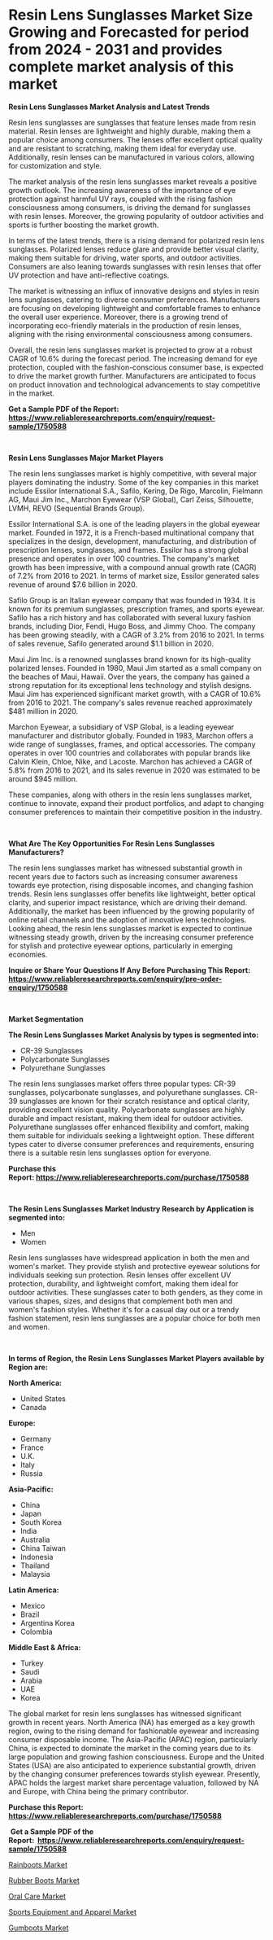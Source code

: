 <p><h1>Resin Lens Sunglasses Market Size Growing and Forecasted for period from 2024 - 2031 and provides complete market analysis of this market</h1></p><p><strong>Resin Lens Sunglasses Market Analysis and Latest Trends</strong></p>
<p><p>Resin lens sunglasses are sunglasses that feature lenses made from resin material. Resin lenses are lightweight and highly durable, making them a popular choice among consumers. The lenses offer excellent optical quality and are resistant to scratching, making them ideal for everyday use. Additionally, resin lenses can be manufactured in various colors, allowing for customization and style.</p><p>The market analysis of the resin lens sunglasses market reveals a positive growth outlook. The increasing awareness of the importance of eye protection against harmful UV rays, coupled with the rising fashion consciousness among consumers, is driving the demand for sunglasses with resin lenses. Moreover, the growing popularity of outdoor activities and sports is further boosting the market growth.</p><p>In terms of the latest trends, there is a rising demand for polarized resin lens sunglasses. Polarized lenses reduce glare and provide better visual clarity, making them suitable for driving, water sports, and outdoor activities. Consumers are also leaning towards sunglasses with resin lenses that offer UV protection and have anti-reflective coatings.</p><p>The market is witnessing an influx of innovative designs and styles in resin lens sunglasses, catering to diverse consumer preferences. Manufacturers are focusing on developing lightweight and comfortable frames to enhance the overall user experience. Moreover, there is a growing trend of incorporating eco-friendly materials in the production of resin lenses, aligning with the rising environmental consciousness among consumers.</p><p>Overall, the resin lens sunglasses market is projected to grow at a robust CAGR of 10.6% during the forecast period. The increasing demand for eye protection, coupled with the fashion-conscious consumer base, is expected to drive the market growth further. Manufacturers are anticipated to focus on product innovation and technological advancements to stay competitive in the market.</p></p>
<p><strong>Get a Sample PDF of the Report:&nbsp; <a href="https://www.reliableresearchreports.com/enquiry/request-sample/1750588">https://www.reliableresearchreports.com/enquiry/request-sample/1750588</a></strong></p>
<p>&nbsp;</p>
<p><strong>Resin Lens Sunglasses Major Market Players</strong></p>
<p><p>The resin lens sunglasses market is highly competitive, with several major players dominating the industry. Some of the key companies in this market include Essilor International S.A., Safilo, Kering, De Rigo, Marcolin, Fielmann AG, Maui Jim Inc., Marchon Eyewear (VSP Global), Carl Zeiss, Silhouette, LVMH, REVO (Sequential Brands Group).</p><p>Essilor International S.A. is one of the leading players in the global eyewear market. Founded in 1972, it is a French-based multinational company that specializes in the design, development, manufacturing, and distribution of prescription lenses, sunglasses, and frames. Essilor has a strong global presence and operates in over 100 countries. The company's market growth has been impressive, with a compound annual growth rate (CAGR) of 7.2% from 2016 to 2021. In terms of market size, Essilor generated sales revenue of around $7.6 billion in 2020.</p><p>Safilo Group is an Italian eyewear company that was founded in 1934. It is known for its premium sunglasses, prescription frames, and sports eyewear. Safilo has a rich history and has collaborated with several luxury fashion brands, including Dior, Fendi, Hugo Boss, and Jimmy Choo. The company has been growing steadily, with a CAGR of 3.2% from 2016 to 2021. In terms of sales revenue, Safilo generated around $1.1 billion in 2020.</p><p>Maui Jim Inc. is a renowned sunglasses brand known for its high-quality polarized lenses. Founded in 1980, Maui Jim started as a small company on the beaches of Maui, Hawaii. Over the years, the company has gained a strong reputation for its exceptional lens technology and stylish designs. Maui Jim has experienced significant market growth, with a CAGR of 10.6% from 2016 to 2021. The company's sales revenue reached approximately $481 million in 2020.</p><p>Marchon Eyewear, a subsidiary of VSP Global, is a leading eyewear manufacturer and distributor globally. Founded in 1983, Marchon offers a wide range of sunglasses, frames, and optical accessories. The company operates in over 100 countries and collaborates with popular brands like Calvin Klein, Chloe, Nike, and Lacoste. Marchon has achieved a CAGR of 5.8% from 2016 to 2021, and its sales revenue in 2020 was estimated to be around $945 million.</p><p>These companies, along with others in the resin lens sunglasses market, continue to innovate, expand their product portfolios, and adapt to changing consumer preferences to maintain their competitive position in the industry.</p></p>
<p>&nbsp;</p>
<p><strong>What Are The Key Opportunities For Resin Lens Sunglasses Manufacturers?</strong></p>
<p><p>The resin lens sunglasses market has witnessed substantial growth in recent years due to factors such as increasing consumer awareness towards eye protection, rising disposable incomes, and changing fashion trends. Resin lens sunglasses offer benefits like lightweight, better optical clarity, and superior impact resistance, which are driving their demand. Additionally, the market has been influenced by the growing popularity of online retail channels and the adoption of innovative lens technologies. Looking ahead, the resin lens sunglasses market is expected to continue witnessing steady growth, driven by the increasing consumer preference for stylish and protective eyewear options, particularly in emerging economies.</p></p>
<p><strong>Inquire or Share Your Questions If Any Before Purchasing This Report: <a href="https://www.reliableresearchreports.com/enquiry/pre-order-enquiry/1750588">https://www.reliableresearchreports.com/enquiry/pre-order-enquiry/1750588</a></strong></p>
<p>&nbsp;</p>
<p><strong>Market Segmentation</strong></p>
<p><strong>The Resin Lens Sunglasses Market Analysis by types is segmented into:</strong></p>
<p><ul><li>CR-39 Sunglasses</li><li>Polycarbonate Sunglasses</li><li>Polyurethane Sunglasses</li></ul></p>
<p><p>The resin lens sunglasses market offers three popular types: CR-39 sunglasses, polycarbonate sunglasses, and polyurethane sunglasses. CR-39 sunglasses are known for their scratch resistance and optical clarity, providing excellent vision quality. Polycarbonate sunglasses are highly durable and impact resistant, making them ideal for outdoor activities. Polyurethane sunglasses offer enhanced flexibility and comfort, making them suitable for individuals seeking a lightweight option. These different types cater to diverse consumer preferences and requirements, ensuring there is a suitable resin lens sunglasses option for everyone.</p></p>
<p><strong>Purchase this Report:&nbsp;<a href="https://www.reliableresearchreports.com/purchase/1750588">https://www.reliableresearchreports.com/purchase/1750588</a></strong></p>
<p>&nbsp;</p>
<p><strong>The Resin Lens Sunglasses Market Industry Research by Application is segmented into:</strong></p>
<p><ul><li>Men</li><li>Women</li></ul></p>
<p><p>Resin lens sunglasses have widespread application in both the men and women's market. They provide stylish and protective eyewear solutions for individuals seeking sun protection. Resin lenses offer excellent UV protection, durability, and lightweight comfort, making them ideal for outdoor activities. These sunglasses cater to both genders, as they come in various shapes, sizes, and designs that complement both men and women's fashion styles. Whether it's for a casual day out or a trendy fashion statement, resin lens sunglasses are a popular choice for both men and women.</p></p>
<p>&nbsp;</p>
<p><strong>In terms of Region, the Resin Lens Sunglasses Market Players available by Region are:</strong></p>
<p>
    <p> <strong> North America: </strong>
        <ul>
            <li>United States</li>
            <li>Canada</li>
        </ul>
        </p> 
    <p> <strong> Europe: </strong>
        <ul>
            <li>Germany</li>
            <li>France</li>
            <li>U.K.</li>
            <li>Italy</li>
            <li>Russia</li>
        </ul>
        </p> 
    <p> <strong> Asia-Pacific: </strong>
        <ul>
            <li>China</li>
            <li>Japan</li>
            <li>South Korea</li>
            <li>India</li>
            <li>Australia</li>
            <li>China Taiwan</li>
            <li>Indonesia</li>
            <li>Thailand</li>
            <li>Malaysia</li>
        </ul>
        </p> 
    <p> <strong> Latin America: </strong>
        <ul>
            <li>Mexico</li>
            <li>Brazil</li>
            <li>Argentina Korea</li>
            <li>Colombia</li>
        </ul>
        </p> 
    <p> <strong> Middle East & Africa: </strong>
        <ul>
            <li>Turkey</li>
            <li>Saudi</li>
            <li>Arabia</li>
            <li>UAE</li>
            <li>Korea</li>
        </ul>
    </p>
    </p>
<p><p>The global market for resin lens sunglasses has witnessed significant growth in recent years. North America (NA) has emerged as a key growth region, owing to the rising demand for fashionable eyewear and increasing consumer disposable income. The Asia-Pacific (APAC) region, particularly China, is expected to dominate the market in the coming years due to its large population and growing fashion consciousness. Europe and the United States (USA) are also anticipated to experience substantial growth, driven by the changing consumer preferences towards stylish eyewear. Presently, APAC holds the largest market share percentage valuation, followed by NA and Europe, with China being the primary contributor.</p></p>
<p><strong>Purchase this Report: <a href="https://www.reliableresearchreports.com/purchase/1750588">https://www.reliableresearchreports.com/purchase/1750588</a></strong></p>
<p>&nbsp;<strong>Get a Sample PDF of the Report:&nbsp;&nbsp;<a href="https://www.reliableresearchreports.com/enquiry/request-sample/1750588">https://www.reliableresearchreports.com/enquiry/request-sample/1750588</a></strong></p>
<p><strong></strong></p>
<p><p><a href="https://github.com/nicoletavirag/Market-Research-Report-List-1/blob/main/rainboots-market.md">Rainboots Market</a></p><p><a href="https://github.com/changoleonlaverguenzanoexiste/Market-Research-Report-List-1/blob/main/rubber-boots-market.md">Rubber Boots Market</a></p><p><a href="https://github.com/guneycigdem35/Market-Research-Report-List-1/blob/main/oral-care-market.md">Oral Care Market</a></p><p><a href="https://github.com/mharielmesa/Market-Research-Report-List-1/blob/main/sports-equipment-and-apparel-market.md">Sports Equipment and Apparel Market</a></p><p><a href="https://github.com/wwwkeltoum/Market-Research-Report-List-1/blob/main/gumboots-market.md">Gumboots Market</a></p></p>